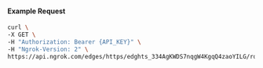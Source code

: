 <!-- Code generated for API Clients. DO NOT EDIT. -->

#### Example Request

```bash
curl \
-X GET \
-H "Authorization: Bearer {API_KEY}" \
-H "Ngrok-Version: 2" \
https://api.ngrok.com/edges/https/edghts_334AgKWDS7nqgW4KgqQ4zaoYILG/routes/edghtsrt_334AgMIBprMGP456u1OkTVRQQwc/webhook_verification
```
